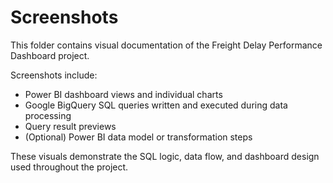 # Screenshots

This folder contains visual documentation of the Freight Delay Performance Dashboard project.

Screenshots include:
- Power BI dashboard views and individual charts
- Google BigQuery SQL queries written and executed during data processing
- Query result previews
- (Optional) Power BI data model or transformation steps

These visuals demonstrate the SQL logic, data flow, and dashboard design used throughout the project.
